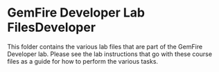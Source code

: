 # GemFire Developer Lab FilesDeveloper
 This folder contains the various lab files that are part of the GemFire Developer lab. Please see the lab instructions that go with these course files as a guide for how to perform the various tasks.

